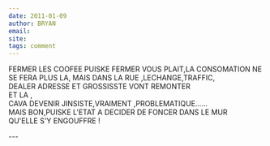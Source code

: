 ```yaml
---
date: 2011-01-09
author: BRYAN
email: 
site: 
tags: comment
---
```


<p>FERMER LES COOFEE PUISKE FERMER VOUS PLAIT,LA CONSOMATION NE SE FERA PLUS LA, MAIS DANS LA RUE ,LECHANGE,TRAFFIC,<br />
DEALER ADRESSE ET GROSSISSTE VONT REMONTER<br />
ET LA ,<br />
CAVA DEVENIR  JINSISTE,VRAIMENT ,PROBLEMATIQUE......<br />
MAIS BON,PUISKE L'ETAT A DECIDER DE FONCER DANS LE MUR<br />
QU'ELLE S'Y ENGOUFFRE !</p>
---